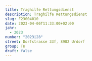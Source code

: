 ```yaml
---
title: Traghilfe Rettungsdienst
description: Traghilfe Rettungsdienst
slug: F23004010
date: 2023-04-06T11:33:00+02:00
jahr:
  - 2023
number: "2023|28"
street: Dorfstrasse 33f, 8902 Urdorf
group: TK
draft: false
---
```

